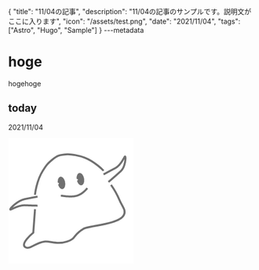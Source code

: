 {
  "title": "11/04の記事",
  "description": "11/04の記事のサンプルです。説明文がここに入ります",
  "icon": "/assets/test.png",
  "date": "2021/11/04",
  "tags": ["Astro", "Hugo", "Sample"]
}
---metadata

# hoge
hogehoge

## today
2021/11/04

![img](/assets/test.png)